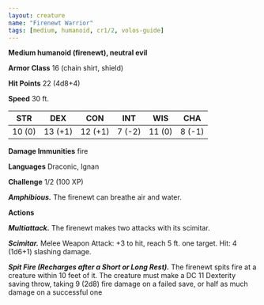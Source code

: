 ```yaml
---
layout: creature
name: "Firenewt Warrior"
tags: [medium, humanoid, cr1/2, volos-guide]
---
```


**Medium humanoid (firenewt), neutral evil**

**Armor Class** 16 (chain shirt, shield)

**Hit Points** 22 (4d8+4)

**Speed** 30 ft.

|   STR   |   DEX   |   CON   |   INT   |   WIS   |   CHA   |
|:-----:|:-----:|:-----:|:-----:|:-----:|:-----:|
| 10 (0) | 13 (+1) | 12 (+1) | 7 (-2) | 11 (0) | 8 (-1) |

**Damage Immunities** fire

**Languages** Draconic, Ignan

**Challenge** 1/2 (100 XP)

***Amphibious.*** The firenewt can breathe air and water.

**Actions**

***Multiattack.*** The firenewt makes two attacks with its scimitar.

***Scimitar.*** Melee Weapon Attack: +3 to hit, reach 5 ft. one target. Hit: 4 (1d6+1) slashing damage.

***Spit Fire (Recharges after a Short or Long Rest).*** The firenewt spits fire at a creature within 10 feet of it. The creature must make a DC 11 Dexterity saving throw, taking 9 (2d8) fire damage on a failed save, or half as much damage on a successful one

